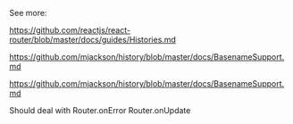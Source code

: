 See more:

https://github.com/reactjs/react-router/blob/master/docs/guides/Histories.md

https://github.com/mjackson/history/blob/master/docs/BasenameSupport.md

https://github.com/mjackson/history/blob/master/docs/BasenameSupport.md


Should deal with Router.onError
Router.onUpdate